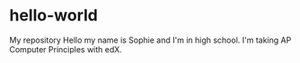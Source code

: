 # hello-world
My repository
Hello my name is Sophie and I'm in high school. I'm taking AP Computer Principles with edX.
